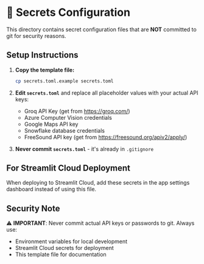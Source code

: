 # 🔐 Secrets Configuration

This directory contains secret configuration files that are **NOT** committed to git for security reasons.

## Setup Instructions

1. **Copy the template file:**
   ```bash
   cp secrets.toml.example secrets.toml
   ```

2. **Edit `secrets.toml`** and replace all placeholder values with your actual API keys:
   - Groq API Key (get from https://groq.com/)
   - Azure Computer Vision credentials
   - Google Maps API key
   - Snowflake database credentials
   - FreeSound API key (get from https://freesound.org/apiv2/apply/)

3. **Never commit `secrets.toml`** - it's already in `.gitignore`

## For Streamlit Cloud Deployment

When deploying to Streamlit Cloud, add these secrets in the app settings dashboard instead of using this file.

## Security Note

⚠️ **IMPORTANT**: Never commit actual API keys or passwords to git. Always use:
- Environment variables for local development
- Streamlit Cloud secrets for deployment
- This template file for documentation
